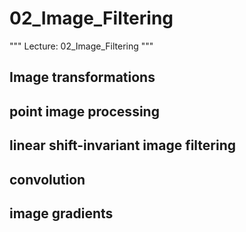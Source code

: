 # 02_Image_Filtering

"""
Lecture: 02_Image_Filtering
"""

## Image transformations

## point image processing

## linear shift-invariant image filtering

## convolution

## image gradients

